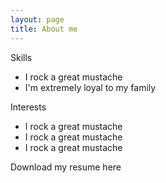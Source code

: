 ```yaml
---
layout: page
title: About me
---
```


Skills

- I rock a great mustache
- I'm extremely loyal to my family

Interests

- I rock a great mustache
- I rock a great mustache
- I rock a great mustache


Download my resume here
